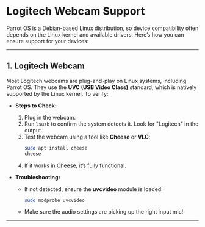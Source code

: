 # Logitech Webcam Support
Parrot OS is a Debian-based Linux distribution, so device compatibility often depends on the Linux kernel and available drivers. Here’s how you can ensure support for your devices:

---

## **1. Logitech Webcam**
Most Logitech webcams are plug-and-play on Linux systems, including Parrot OS. They use the **UVC (USB Video Class)** standard, which is natively supported by the Linux kernel. To verify:

- **Steps to Check:**
  1. Plug in the webcam.
  2. Run `lsusb` to confirm the system detects it. Look for "Logitech" in the output.
  3. Test the webcam using a tool like **Cheese** or **VLC**:
     ```bash
     sudo apt install cheese
     cheese
     ```
  4. If it works in Cheese, it’s fully functional.

- **Troubleshooting:**
  - If not detected, ensure the **uvcvideo** module is loaded:
    ```bash
    sudo modprobe uvcvideo
    ```
  - Make sure the audio settings are picking up the right input mic!
---
